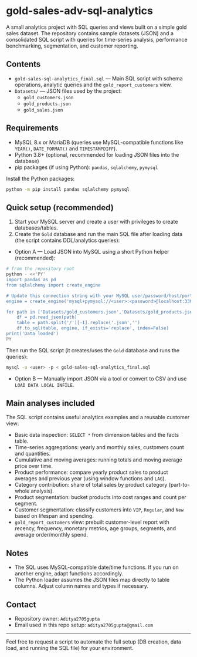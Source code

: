 # gold-sales-adv-sql-analytics

A small analytics project with SQL queries and views built on a simple gold sales dataset. The repository contains sample datasets (JSON) and a consolidated SQL script with queries for time-series analysis, performance benchmarking, segmentation, and customer reporting.

## Contents

- `gold-sales-sql-analytics_final.sql` — Main SQL script with schema operations, analytic queries and the `gold_report_customers` view.
- `Datasets/` — JSON files used by the project:
  - `gold_customers.json`
  - `gold_products.json`
  - `gold_sales.json`

## Requirements

- MySQL 8.x or MariaDB (queries use MySQL-compatible functions like `YEAR()`, `DATE_FORMAT()` and `TIMESTAMPDIFF`).
- Python 3.8+ (optional, recommended for loading JSON files into the database)
- pip packages (if using Python): `pandas`, `sqlalchemy`, `pymysql`

Install the Python packages:

```bash
python -m pip install pandas sqlalchemy pymysql
```

## Quick setup (recommended)

1. Start your MySQL server and create a user with privileges to create databases/tables.
2. Create the `Gold` database and run the main SQL file after loading data (the script contains DDL/analytics queries):

- Option A — Load JSON into MySQL using a short Python helper (recommended):

```bash
# from the repository root
python - <<'PY'
import pandas as pd
from sqlalchemy import create_engine

# Update this connection string with your MySQL user/password/host/port
engine = create_engine('mysql+pymysql://<user>:<password>@localhost:3306/Gold')

for path in ['Datasets/gold_customers.json','Datasets/gold_products.json','Datasets/gold_sales.json']:
    df = pd.read_json(path)
    table = path.split('/')[-1].replace('.json','')
    df.to_sql(table, engine, if_exists='replace', index=False)
print('Data loaded')
PY
```

Then run the SQL script (it creates/uses the `Gold` database and runs the queries):

```bash
mysql -u <user> -p < gold-sales-sql-analytics_final.sql
```

- Option B — Manually import JSON via a tool or convert to CSV and use `LOAD DATA LOCAL INFILE`.

## Main analyses included

The SQL script contains useful analytics examples and a reusable customer view:

- Basic data inspection: `SELECT *` from dimension tables and the facts table.
- Time-series aggregations: yearly and monthly sales, customers count and quantities.
- Cumulative and moving averages: running totals and moving average price over time.
- Product performance: compare yearly product sales to product averages and previous year (using window functions and `LAG`).
- Category contribution: share of total sales by product category (part-to-whole analysis).
- Product segmentation: bucket products into cost ranges and count per segment.
- Customer segmentation: classify customers into `VIP`, `Regular`, and `New` based on lifespan and spending.
- `gold_report_customers` view: prebuilt customer-level report with recency, frequency, monetary metrics, age groups, segments, and average order/monthly spend.

## Notes

- The SQL uses MySQL-compatible date/time functions. If you run on another engine, adapt functions accordingly.
- The Python loader assumes the JSON files map directly to table columns. Adjust column names and types if necessary.

## Contact

- Repository owner: `Aditya2705gupta`
- Email used in this repo setup: `aditya2705gupta@gmail.com`

---

Feel free to request a script to automate the full setup (DB creation, data load, and running the SQL file) for your environment.
